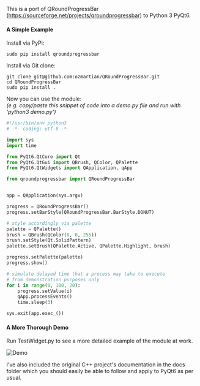 This is a port of QRoundProgressBar (https://sourceforge.net/projects/qroundprogressbar) to Python 3 PyQt6.

#### A Simple Example

Install via PyPi:

```
sudo pip install qroundprogressbar
```

Install via Git clone:

```
git clone git@github.com:ozmartian/QRoundProgressBar.git
cd QRoundProgressBar
sudo pip install .
```

Now you can use the module:  
*(e.g. copy/paste this snippet of code into a demo.py file and run with 'python3 demo.py')*

```python
#!/usr/bin/env python3
# -*- coding: utf-8 -*-

import sys
import time

from PyQt6.QtCore import Qt
from PyQt6.QtGui import QBrush, QColor, QPalette
from PyQt6.QtWidgets import QApplication, qApp

from qroundprogressbar import QRoundProgressBar


app = QApplication(sys.argv)

progress = QRoundProgressBar()
progress.setBarStyle(QRoundProgressBar.BarStyle.DONUT)

# style accordingly via palette
palette = QPalette()
brush = QBrush(QColor(0, 0, 255))
brush.setStyle(Qt.SolidPattern)
palette.setBrush(QPalette.Active, QPalette.Highlight, brush)

progress.setPalette(palette)
progress.show()

# simulate delayed time that a process may take to execute
# from demonstration purposes only
for i in range(0, 100, 20):
    progress.setValue(i)
    qApp.processEvents()
    time.sleep(3)

sys.exit(app.exec_())
```

#### A More Thorough Demo

Run TestWidget.py to see a more detailed example of the module at work.

![Demo](https://a.fsdn.com/con/app/proj/qroundprogressbar/screenshots/RoundBars.png/1)

I've also included the original C++ project's documentation in the docs folder which you should easily be
able to follow and apply to PyQt6 as per usual.
